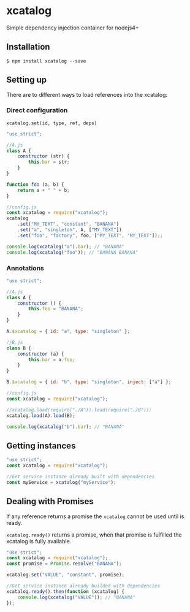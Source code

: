 xcatalog
========

Simple dependency injection container for nodejs4+

Installation
------------

    $ npm install xcatalog --save

Setting up
----------

There are to different ways to load references into the xcatalog:

### Direct configuration

`xcatalog.set(id, type, ref, deps)`

```js
"use strict";

//A.js
class A {
    constructor (str) {
        this.bar = str;
    }
}

function foo (a, b) {
    return a + " " + b;
}

//config.js
const xcatalog = require("xcatalog");
xcatalog
    .set("MY_TEXT", "constant", "BANANA")
    .set("a", "singleton", A, ["MY_TEXT"])
    .set("foo", "factory", foo, ["MY_TEXT", "MY_TEXT"]);;

console.log(xcatalog("a").bar); // "BANANA"
console.log(xcatalog("foo")); // "BANANA BANANA"

```

### Annotations

```js
"use strict";

//A.js
class A {
    constructor () {
        this.foo = "BANANA";
    }
}

A.$xcatalog = { id: "a", type: "singleton" };

//B.js
class B {
    constructor (a) {
        this.bar = a.foo;
    }
}

B.$xcatalog = { id: "b", type: "singleton", inject: ["a"] };

//config.js
const xcatalog = require("xcatalog");

//xcatalog.load(require("./A")).load(require("./B"));
xcatalog.load(A).load(B);

console.log(xcatalog("b").bar); // "BANANA"

```

Getting instances
-----------------

```js
"use strict";
const xcatalog = require("xcatalog");

//Get service instance already built with dependencies
const myService = xcatalog("myService");

```

Dealing with Promises
---------------------

If any reference returns a promise the `xcatalog` cannot be used until is ready.

`xcatalog.ready()` returns a promise, when that promise is fulfilled the xcatalog is fully available.

```js
"use strict";
const xcatalog = require("xcatalog");
const promise = Promise.resolve("BANANA");

xcatalog.set("VALUE", "constant", promise);

//Get service instance already builded with dependencies
xcatalog.ready().then(function (xcatalog) {
    console.log(xcatalog("VALUE")); // "BANANA"
});

```
